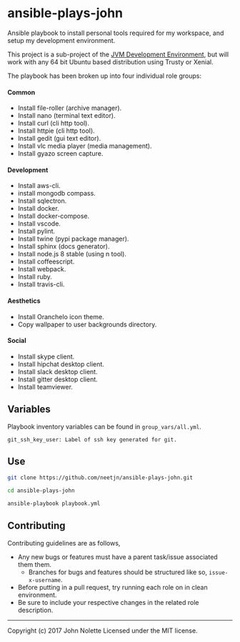 # ansible-plays-john

Ansible playbook to install personal tools required for my workspace, and setup my development environment.

This project is a sub-project of the [JVM Development Environment](https://github.com/neetVeritas/jvm-development-environment), but will work with any 64 bit Ubuntu based distribution using Trusty or Xenial.

The playbook has been broken up into four individual role groups:

#### Common

* Install file-roller (archive manager).
* Install nano (terminal text editor).
* Install curl (cli http tool).
* Install httpie (cli http tool).
* Install gedit (gui text editor).
* Install vlc media player (media management).
* Install gyazo screen capture.

#### Development

* Install aws-cli.
* install mongodb compass.
* Install sqlectron.
* Install docker.
* Install docker-compose.
* Install vscode.
* Install pylint.
* Install twine (pypi package manager).
* Install sphinx (docs generator).
* Install node.js 8 stable (using n tool).
* Install coffeescript.
* Install webpack.
* Install ruby.
* Install travis-cli.

#### Aesthetics

* Install Oranchelo icon theme.
* Copy wallpaper to user backgrounds directory.

#### Social

* Install skype client.
* Install hipchat desktop client.
* Install slack desktop client.
* Install gitter desktop client.
* Install teamviewer.

## Variables

Playbook inventory variables can be found in `group_vars/all.yml`.

    git_ssh_key_user: Label of ssh key generated for git.

## Use

```sh
git clone https://github.com/neetjn/ansible-plays-john.git

cd ansible-plays-john

ansible-playbook playbook.yml
```

## Contributing

Contributing guidelines are as follows,

* Any new bugs or features must have a parent task/issue associated them them.
    * Branches for bugs and features should be structured like so, `issue-x-username`.
* Before putting in a pull request, try running each role on in clean environment.
* Be sure to include your respective changes in the related role description.

---
Copyright (c) 2017 John Nolette Licensed under the MIT license.
